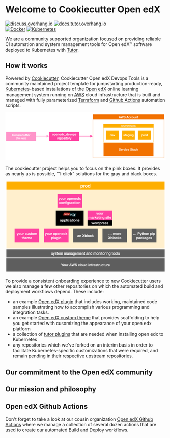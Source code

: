 # Welcome to Cookiecutter Open edX

[![discuss.overhang.io](https://img.shields.io/static/v1?logo=discourse&label=Forums&style=flat-square&color=ff0080&message=discuss.overhang.io)](https://discuss.overhang.io)
[![docs.tutor.overhang.io](https://img.shields.io/static/v1?logo=readthedocs&label=Documentation&style=flat-square&color=blue&message=docs.tutor.overhang.io)](https://docs.tutor.overhang.io)<br/>
[![Docker](https://img.shields.io/badge/docker-%230db7ed.svg?style=for-the-badge&logo=docker&logoColor=white)](https://www.docker.com/)
[![Kubernetes](https://img.shields.io/badge/kubernetes-%23326ce5.svg?style=for-the-badge&logo=kubernetes&logoColor=white)](https://kubernetes.io/)

We are a community supported organization focused on providing reliable CI automation and system management tools for Open edX:tm: software deployed to Kubernetes with [Tutor](https://docs.tutor.overhang.io/).

## How it works

Powered by [Cookiecutter](https://github.com/cookiecutter/cookiecutter), Cookiecutter Open edX Devops Tools is a community maintained project template for jumpstarting production-ready, [Kubernetes](https://kubernetes.io/)-based installations of the [Open edX](https://openedx.org/) online learning management system running on [AWS](https://aws.amazon.com/) cloud infrastructure that is built and managed with fully parameterized [Terraform](https://www.terraform.io/) and [Github Actions](https://docs.github.com/en/actions) automation scripts.

![Cookiecutter workflow](https://github.com/cookiecutter-openedx/.github/blob/main/doc/cookiecutter-workflow.png)

The cookiecutter project helps you to focus on the pink boxes. It provides as nearly as is possible, "1-click" solutions for the gray and black boxes.

![Open edX environment](https://github.com/cookiecutter-openedx/.github/blob/main/doc/openedx-use-case.png)

To provide a consistent onboarding experience to new Cookiecutter users we also manage a few other repositories on which the automated build and deployment workflows depend. These include:

- an example [Open edX plugin](https://github.com/cookiecutter-openedx/openedx-plugin-example) that includes working, maintained code samples illustrating how to accomplish various programming and integration tasks.
- an example [Open edX custom theme](https://github.com/cookiecutter-openedx/openedx-theme-example) that provides scaffolding to help you get started with cusomizing the appearance of your open edx platform
- a collection of [tutor plugins](https://docs.tutor.overhang.io/tutorials/plugin.html) that are needed when installing open edx to Kubernetes
- any repositories which we've forked on an interim basis in order to facilitate Kubernetes-specific customizations that were required, and remain pending in their respective upstream repositories.

## Our commitment to the Open edX community


## Our mission and philosophy


## Open edX Github Actions

Don't forget to take a look at our cousin organization [Open edX Github Actions](https://github.com/openedx-actions) where we manage a collection of several dozen actions that are used to create our automated Build and Deploy workflows.

